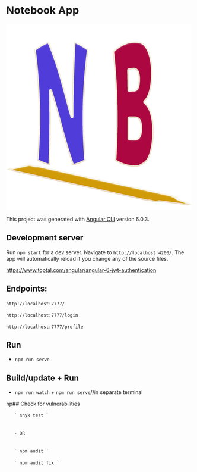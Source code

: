 # Notebook App

![picture](./src/assets/images/notebook-logo.png)


This project was generated with [Angular CLI](https://github.com/angular/angular-cli) version 6.0.3.

## Development server

Run `npm start` for a dev server. Navigate to `http://localhost:4200/`. The app will automatically reload if you change any of the source files.

https://www.toptal.com/angular/angular-6-jwt-authentication





## Endpoints:

   `http://localhost:7777/ `

  ` http://localhost:7777/login `

  ` http://localhost:7777/profile `




## Run

  - ` npm run serve `

## Build/update + Run

 - ` npm run watch ` + ` npm run serve `//in separate terminal


np## Check for vulnerabilities


       ` snyk test `


       - OR


       ` npm audit `

       ` npm audit fix `
